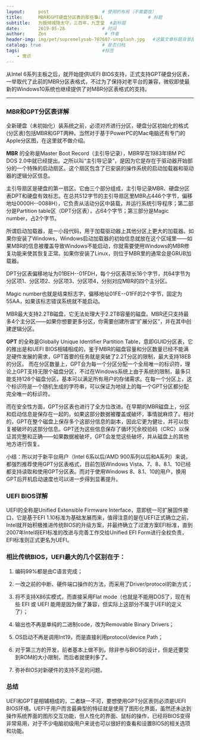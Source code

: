 ```yaml
---
layout:     post                    # 使用的布局（不需要改）
title:      MBR和GPT硬盘分区表的那些事儿                 # 标题
subtitle:   为报倾城随太守，三百年，九芝堂  #副标题
date:       2019-05-28              # 时间
author:     Zen                      # 作者
header-img: img/pet/supremelysab-787607-unsplash.jpg   #这篇文章标题背景图片
catalog: true                       # 是否归档
tags:                               #标签
    - 常识
---
```


 从Intel 6系列主板之后，就开始提供UEFI BIOS支持，正式支持GPT硬盘分区表，一举取代了此前的MBR分区表格式，不过为了保持对老平台的兼容，微软即使最新的Windows10系统也继续提供了对MBR分区表格式的支持。

 ----

### MBR和GPT分区表详解

全新硬盘（未初始化）装系统之前，必须对齐进行分区，硬盘分区初始化的格式(分区表)包括MBR和GPT两种。当然对于基于PowerPC的Mac电脑还有专门的Apple分区图，在这里就不做介绍。

**MBR** 的全称是Master Boot Record（主引导记录），MBR早在1983年IBM PC DOS 2.0中就已经提出。之所以叫“主引导记录”，是因为它是存在于驱动器开始部分的一个特殊的启动扇区。这个扇区包含了已安装的操作系统的启动加载器和驱动器的逻辑分区信息。

主引导扇区是硬盘的第一扇区。它由三个部分组成，主引导记录MBR、硬盘分区表DPT和硬盘有效标志。在总共512字节的主引导扇区里MBR占446个字节，偏移地址0000H--0088H），它负责从活动分区中装载，并运行系统引导程序；第二部分是Partition table区（DPT分区表），占64个字节；第三部分是Magic number，占2个字节。

所谓启动加载器，是一小段代码，用于加载驱动器上其他分区上更大的加载器。如果你安装了Windows，Windows启动加载器的初始信息就放在这个区域里——如果MBR的信息被覆盖导致Windows不能启动，你就需要使用Windows的MBR修复功能来使其恢复正常。如果你安装了Linux，则位于MBR里的通常会是GRUB加载器。

DPT分区表偏移地址为01BEH--01FDH，每个分区表项长16个字节，共64字节为分区项1、分区项2、分区项3、分区项4，分别对应MBR的四个主分区。

Magic number也就是结束标志字，偏移地址01FE--01FF的2个字节，固定为55AA，如果该标志错误系统就不能启动。

MBR最大支持2.2TB磁盘，它无法处理大于2.2TB容量的磁盘。MBR还只支持最多4个主分区——如果你想要更多分区，你需要创建所谓“扩展分区”，并在其中创建逻辑分区。

**GPT** 的全称是Globally Unique Identifier Partition Table，意即GUID分区表，它的推出是和UEFI BIOS相辅相成的，鉴于MBR的磁盘容量和分区数量已经不能满足硬件发展的需求，GPT首要的任务就是突破了2.2T分区的限制，最大支持18EB的分区。
而在分区数量上，GPT会为每一个分区分配一个全局唯一的标识符，理论上GPT支持无限个磁盘分区，不过在Windows系统上由于系统的限制，最多只能支持128个磁盘分区，基本可以满足所有用户的存储需求。在每一个分区上，这个标识符是一个随机生成的字符串，可以保证为地球上的每一个GPT分区都分配完全唯一的标识符。

而在安全性方面，GPT分区表也进行了全方位改进。在早期的MBR磁盘上，分区和启动信息是保存在一起的。如果这部分数据被覆盖或破坏，事情就麻烦了。相对的，GPT在整个磁盘上保存多个这部分信息的副本，因此它更为健壮，并可以恢复被破坏的这部分信息。GPT还为这些信息保存了循环冗余校验码（CRC）以保证其完整和正确——如果数据被破坏，GPT会发觉这些破坏，并从磁盘上的其他地方进行恢复。

小结：所以对于新平台用户（Intel 6系以后/AMD 900系列以后和A系列）来说，都强烈推荐使用GPT分区表格式，目前包括Windows Vista、7、8、8.1、10已经都支持读取和使用GPT分区表。而对于使用Windows 8、8.1、10的用户，换用GPT后开机启动速度也可以进一步得到显著提升。

### UEFI BIOS详解

UEFI的全称是Unified Extensible Firmware Interface，意即统一可扩展固件接口，它是基于EFI 1.10标准为基础发展而来，值得注意的是在UEFI正式确立之前，Intel就开始积极推进传统BIOS的升级方案，并最终确立了过渡方案EFI标准，直到2007年Intel将EFI标准的改进与完善工作交给Unified EFI Form进行全权负责，EFI标准则正式更名为UEFI。

### 相比传统BIOS，UEFI最大的几个区别在于：

1. 编码99%都是由C语言完成；

2. 一改之前的中断、硬件端口操作的方法，而采用了Driver/protocol的新方式；

3. 将不支持X86实模式，而直接采用Flat mode（也就是不能用DOS了，现在有些 EFI 或 UEFI 能用是因为做了兼容，但实际上这部分不属于UEFI的定义了）；

4. 输出也不再是单纯的二进制code，改为Removable Binary Drivers；

5. OS启动不再是调用Int19，而是直接利用protocol/device Path；

6. 对于第三方的开发，前者基本上做不到，除非参与BIOS的设计，但是还要受到ROM的大小限制，而后者就便利多了。

7. 弥补BIOS对新硬件的支持不足的问题。

### 总结

UEFI和GPT是相辅相成的，二者缺一不可，要想使用GPT分区表则必须是UEFI BIOS环境。UEFI于用户而言最典型的特征就是使用了图形化界面，虽然还未达到操作系统界面的图形交互功能，但人性化的界面、鼠标的操作，已经将BIOS变得非常易用，对于不少电脑初级用户来说也可以很好的查看和设置BIOS的相关选项和功能。
